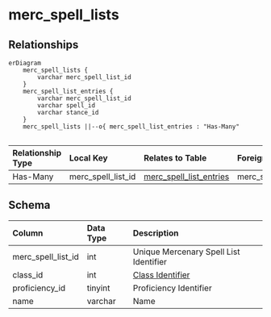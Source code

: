 # merc_spell_lists

## Relationships

```mermaid
erDiagram
    merc_spell_lists {
        varchar merc_spell_list_id
    }
    merc_spell_list_entries {
        varchar merc_spell_list_id
        varchar spell_id
        varchar stance_id
    }
    merc_spell_lists ||--o{ merc_spell_list_entries : "Has-Many"


```


| Relationship Type | Local Key | Relates to Table | Foreign Key |
| :--- | :--- | :--- | :--- |
| Has-Many | merc_spell_list_id | [merc_spell_list_entries](../../schema/mercenaries/merc_spell_list_entries.md) | merc_spell_list_id |


## Schema

| Column | Data Type | Description |
| :--- | :--- | :--- |
| merc_spell_list_id | int | Unique Mercenary Spell List Identifier |
| class_id | int | [Class Identifier](../../../../server/player/class-list) |
| proficiency_id | tinyint | Proficiency Identifier |
| name | varchar | Name |

